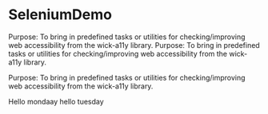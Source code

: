# SeleniumDemo
Purpose: To bring in predefined tasks or utilities for checking/improving web accessibility from the wick-a11y library.
Purpose: To bring in predefined tasks or utilities for checking/improving web accessibility from the wick-a11y library.

Purpose: To bring in predefined tasks or utilities for checking/improving web accessibility from the wick-a11y library.



Hello mondaay
hello tuesday
